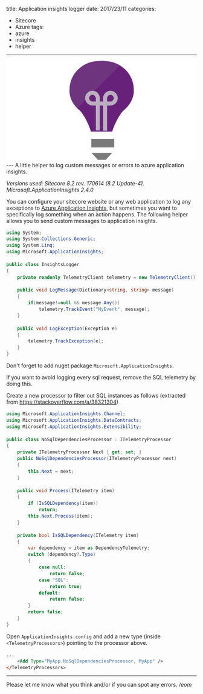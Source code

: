 title: Application insights logger
date: 2017/23/11
categories:
- Sitecore
- Azure
tags:
- azure
- insights
- helper

---
<img class="hero-img" src="/images/app-insights.png" alt="Application Insights">
---
A little helper to log custom messages or errors to azure application insights.
<!-- more -->

*Versions used: Sitecore 8.2 rev. 170614 (8.2 Update-4). Microsoft.ApplicationInsights 2.4.0*

You can configure your sitecore website or any web application to log any exceptions to [Azure Application Insights](https://azure.microsoft.com/en-us/services/application-insights/), but sometimes you want to specifically log something when an action happens. The following helper allows you to send custom messages to application insights.

``` csharp
using System;
using System.Collections.Generic;
using System.Linq;
using Microsoft.ApplicationInsights;

public class InsightsLogger
{
    private readonly TelemetryClient telemetry = new TelemetryClient();

    public void LogMessage(Dictionary<string, string> message)
    {
        if(message!=null && message.Any())
            telemetry.TrackEvent("MyEvent", message);
    }

    public void LogException(Exception e)
    {
        telemetry.TrackException(e);
    }
}
```
Don't forget to add nuget package `Microsoft.ApplicationInsights`.

If you want to avoid logging every sql request, remove the SQL telemetry by doing this. 

Create a new processor to filter out SQL instances as follows (extracted from https://stackoverflow.com/a/38321304)

``` csharp
using Microsoft.ApplicationInsights.Channel;
using Microsoft.ApplicationInsights.DataContracts;
using Microsoft.ApplicationInsights.Extensibility;

public class NoSqlDependenciesProcessor : ITelemetryProcessor
{
    private ITelemetryProcessor Next { get; set; }
    public NoSqlDependenciesProcessor(ITelemetryProcessor next)
    {
        this.Next = next;
    }

    public void Process(ITelemetry item)
    {
        if (IsSQLDependency(item))
            return;
        this.Next.Process(item);
    }

    private bool IsSQLDependency(ITelemetry item)
    {
        var dependency = item as DependencyTelemetry;
        switch (dependency?.Type)
        {
            case null:
                return false;
            case "SQL":
                return true;
            default:
                return false;
        }
        return false;
    }
}
```

Open `ApplicationInsights.config` and add a new type (inside `<TelemetryProcessors>`) pointing to the processor above.

``` xml
...
    <Add Type="MyApp.NoSqlDependenciesProcessor, MyApp" />
</TelemetryProcessors>
```
---

Please let me know what you think and/or if you can spot any errors.
*/eom*
